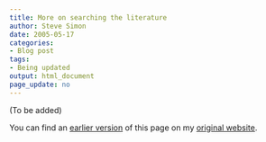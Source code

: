 ```yaml
---
title: More on searching the literature
author: Steve Simon
date: 2005-05-17
categories:
- Blog post
tags:
- Being updated
output: html_document
page_update: no
---
```


(To be added)

<!---More--->

You can find an [earlier version][sim1] of this page on my [original website][sim2].


[sim1]: http://www.pmean.com/05/SearchLiteratureA.html
[sim2]: http://www.pmean.com/original_site.html
